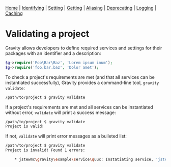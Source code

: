 [Home](index.md) | [Identifying](identifying.md) | [Setting](setting.md) | [Getting](getting.md) | [Aliasing](aliasing.md) | [Deprecating](deprecating.md) | [Logging](logging.md) | [Caching](caching.md)

# Validating a project

Gravity allows developers to define required services and settings for their packages with an identifier and a description:

```php
$g->require('Foo\Bar\Baz', 'Lorem ipsum inum');
$g->require('foo.bar.baz', 'Dolor amet');
```

To check a project's requirements are met (and that all services can be instantiated successfully), Gravity provides a command-line tool, `gravity validate`:

```bash
/path/to/project $ gravity validate
```

If a project's requirements are met and all services can be instantiated without error, `validate` will print a success message:

```bash
/path/to/project $ gravity validate
Project is valid!
```

If not, `validate` will print error messages as a bulleted list:

```bash
/path/to/project $ gravity validate
Project is invalid! Found 1 errors:

    * jstewmc\gravity\example\service\quux: Instatiating service, 'jstewmc\gravity\example\service\quux', failed with Error: Class 'Jstewmc\Gravity\Example\Service\Asdf' not found
```
